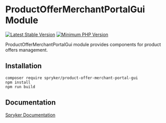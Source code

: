 # ProductOfferMerchantPortalGui Module
[![Latest Stable Version](https://poser.pugx.org/spryker/product-offer-merchant-portal-gui/v/stable.svg)](https://packagist.org/packages/spryker/product-offer-merchant-portal-gui)
[![Minimum PHP Version](https://img.shields.io/badge/php-%3E%3D%207.4-8892BF.svg)](https://php.net/)

ProductOfferMerchantPortalGui module provides components for product offers management.

## Installation

```
composer require spryker/product-offer-merchant-portal-gui
npm install
npm run build
```

## Documentation

[Spryker Documentation](https://documentation.spryker.com/module_guide/overview.htm)
